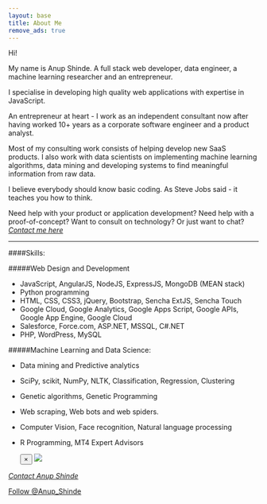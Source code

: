 ```yaml
---
layout: base
title: About Me
remove_ads: true
---
```

Hi!

My name is Anup Shinde. A full stack web developer, data engineer, a machine learning researcher and an entrepreneur. 

I specialise in developing high quality web applications with expertise in JavaScript. 

An entrepreneur at heart - I work as an independent consultant now after having worked 10+ years as a corporate software engineer and a product analyst. 

Most of my consulting work consists of helping develop new SaaS products. I also work with data scientists on implementing machine learning algorithms, data mining and developing systems to find meaningful information from raw data.

I believe everybody should know basic coding. As Steve Jobs said - it teaches you how to think.

Need help with your product or application development? Need help with a proof-of-concept? Want to consult on technology? Or just want to chat? <a data-toggle="modal" href="#sayhi">*Contact me here* <i class="icon-envelope-alt"></i></a> 


---

####Skills:

#####Web Design and Development

- JavaScript, AngularJS, NodeJS, ExpressJS, MongoDB (MEAN stack)
- Python programming
- HTML, CSS, CSS3, jQuery, Bootstrap, Sencha ExtJS, Sencha Touch
- Google Cloud, Google Analytics, Google Apps Script, Google APIs, Google App Engine, Google Cloud
- Salesforce, Force.com, ASP.NET, MSSQL, C#.NET
- PHP, WordPress, MySQL

#####Machine Learning and Data Science:
- Data mining and Predictive analytics
- SciPy, scikit, NumPy, NLTK, Classification, Regression, Clustering
- Genetic algorithms, Genetic Programming
- Web scraping, Web bots and web spiders.
- Computer Vision, Face recognition, Natural language processing
- R Programming, MT4 Expert Advisors



  <div class="modal fade" id="sayhi" tabindex="-1" role="dialog" aria-labelledby="myModalLabel" aria-hidden="true">
    <div class="modal-dialog">
      <div class="modal-content">
        <div class="modal-body">
			<button type="button" class="close" data-dismiss="modal" aria-hidden="true">&times;</button>
			<img src="/static/images/sayhi.png" />
			<div style="text-align: right;">
				<a href="https://twitter.com/Anup_Shinde" target="_blank_twitter"><i class="icon-twitter icon-2x"></i></a>
				<a href="https://github.com/anupshinde" target="_blank_github"><i class="icon-github icon-2x"></i></a>
				<a href="https://www.gittip.com/anupshinde/" target="_blank_gittip"><i class="icon-gittip icon-2x"></i></a>
			</div>
        </div>
      </div>
    </div>
  </div>
  
  
<a data-toggle="modal" href="#sayhi">*Contact Anup Shinde* <i class="icon-envelope-alt"></i></a> 

<a href="https://twitter.com/Anup_Shinde" class="twitter-follow-button" data-show-count="false">Follow @Anup_Shinde</a>
<script>!function(d,s,id){var js,fjs=d.getElementsByTagName(s)[0],p=/^http:/.test(d.location)?'http':'https';if(!d.getElementById(id)){js=d.createElement(s);js.id=id;js.src=p+'://platform.twitter.com/widgets.js';fjs.parentNode.insertBefore(js,fjs);}}(document, 'script', 'twitter-wjs');</script>

